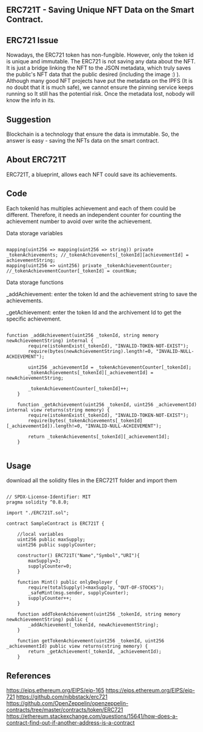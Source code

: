 ## ERC721T - Saving Unique NFT Data on the Smart Contract.

## ERC721 Issue
Nowadays, the ERC721 token has non-fungible. However, only the token id is unique and immutable. The ERC721 is not saving any data about the NFT. It is just a bridge linking the NFT to the JSON metadata, which truly saves the public's NFT data that the public desired (including the image :) ). Although many good NFT projects have put the metadata on the IPFS (It is no doubt that it is much safe), we cannot ensure the pinning service keeps running so It still has the potential risk. Once the metadata lost, nobody will know the info in its.

## Suggestion
Blockchain is a technology that ensure the data is immutable. So, the answer is easy - saving the NFTs data on the smart contract.

## About ERC721T
ERC721T, a blueprint, allows each NFT could save its achievements.

## Code
Each tokenId has multiples achievement and each of them could be different. Therefore, it needs an independent counter for counting the achievement number to avoid over write the achievement.

Data storage variables
```solidity

mapping(uint256 => mapping(uint256 => string)) private _tokenAchievements; //_tokenAchievements[_tokenId][achievementId] = achievementString;
mapping(uint256 => uint256) private _tokenAchievementCounter; //_tokenAchievementCounter[_tokenId] = countNum;

```

Data storage functions

_addAchievement: enter the token Id and the achievement string to save the achievements.

_getAchievement: enter the token Id and the archivement Id to get the specific achievement.

```solidity

function _addAchievement(uint256 _tokenId, string memory newAchievementString) internal {
        require(istokenExist(_tokenId), "INVALID-TOKEN-NOT-EXIST");
        require(bytes(newAchievementString).length!=0, "INVALID-NULL-ACHIEVEMENT");

        uint256 _achievementId = _tokenAchievementCounter[_tokenId];
        _tokenAchievements[_tokenId][_achievementId] = newAchievementString;

        _tokenAchievementCounter[_tokenId]++;
    }

    function _getAchievement(uint256 _tokenId, uint256 _achievementId) internal view returns(string memory) {
        require(istokenExist(_tokenId), "INVALID-TOKEN-NOT-EXIST");
        require(bytes(_tokenAchievements[_tokenId][_achievementId]).length!=0, "INVALID-NULL-ACHIEVEMENT");

        return _tokenAchievements[_tokenId][_achievementId];
    }
    
```

## Usage
download all the solidity files in the ERC721T folder and import them

```solidity

// SPDX-License-Identifier: MIT
pragma solidity ^0.8.0;

import "./ERC721T.sol";

contract SampleContract is ERC721T {

    //local variables
    uint256 public maxSupply;
    uint256 public supplyCounter;

    constructor() ERC721T("Name","Symbol","URI"){
        maxSupply=3;
        supplyCounter=0;
    }

    function Mint() public onlyDeployer {
        require(totalSupply()<maxSupply, "OUT-OF-STOCKS");
        _safeMint(msg.sender, supplyCounter);
        supplyCounter++;
    }

    function addTokenAchievement(uint256 _tokenId, string memory newAchievementString) public {
        _addAchievement(_tokenId, newAchievementString);
    }

    function getTokenAchievement(uint256 _tokenId, uint256 _achievementId) public view returns(string memory) {
        return _getAchievement(_tokenId, _achievementId);
    }

```

## References
https://eips.ethereum.org/EIPS/eip-165
https://eips.ethereum.org/EIPS/eip-721
https://github.com/nibbstack/erc721
https://github.com/OpenZeppelin/openzeppelin-contracts/tree/master/contracts/token/ERC721
https://ethereum.stackexchange.com/questions/15641/how-does-a-contract-find-out-if-another-address-is-a-contract

